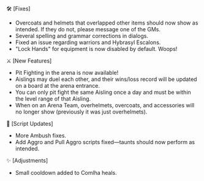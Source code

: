 🛠️ [Fixes]

- Overcoats and helmets that overlapped other items should now show as intended. If they do not, please message one of the GMs.
- Several spelling and grammar corrections in dialogs.
- Fixed an issue regarding warriors and Hybrasyl Escalons.
- "Lock Hands" for equipment is now disabled by default. Woops!

⚔️ [New Features]

- Pit Fighting in the arena is now available!
- Aislings may duel each other, and their wins/loss record will be updated on a board at the arena entrance.
- You can only pit fight the same Aisling once a day and must be within the level range of that Aisling.
- When on an Arena Team, overhelmets, overcoats, and accessories will no longer show (previously it was just overhelmets).

🎯 [Script Updates]

- More Ambush fixes.
- Add Aggro and Pull Aggro scripts fixed—taunts should now perform as intended.

✨ [Adjustments]

- Small cooldown added to Comlha heals.
